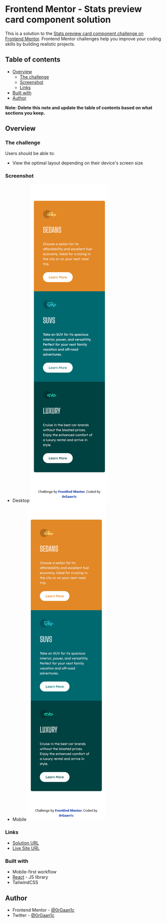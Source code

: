 # Frontend Mentor - Stats preview card component solution

This is a solution to the [Stats preview card component challenge on Frontend Mentor](https://www.frontendmentor.io/challenges/3column-preview-card-component-pH92eAR2-). Frontend Mentor challenges help you improve your coding skills by building realistic projects.

## Table of contents

- [Overview](#overview)
  - [The challenge](#the-challenge)
  - [Screenshot](#screenshot)
  - [Links](#links)
- [Built with](#built-with)
- [Author](#author)

**Note: Delete this note and update the table of contents based on what sections you keep.**

## Overview

### The challenge

Users should be able to:

- View the optimal layout depending on their device's screen size

### Screenshot

- Desktop
![alt text](./desktop.png)
- Mobile
![alt text](./mobile.png)

### Links

- [Solution URL](https://github.com/0rGaan1c/FrontEndMentor_Challenges/tree/main/3-column-preview-card-component)
- [Live Site URL](https://3-column-preview-card-component-beta.vercel.app/)

### Built with

- Mobile-first workflow
- [React](https://reactjs.org/) - JS library
- TailwindCSS

## Author

- Frontend Mentor - [@0rGaan1c](https://www.frontendmentor.io/profile/organic-042)
- Twitter - [@0rGaan1c](https://www.twitter.com/0rGaan1c)
